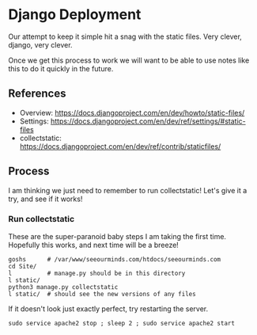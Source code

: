 
# Django Deployment

Our attempt to keep it simple hit a snag with the static files.  Very clever, django, very clever.

Once we get this process to work we will want to be able to use notes like this to do it quickly in the future.

## References

- Overview: https://docs.djangoproject.com/en/dev/howto/static-files/
- Settings: https://docs.djangoproject.com/en/dev/ref/settings/#static-files
- collectstatic: https://docs.djangoproject.com/en/dev/ref/contrib/staticfiles/

## Process

I am thinking we just need to remember to run collectstatic!  Let's give it a try, and see if it works!

### Run collectstatic

These are the super-paranoid baby steps I am taking the first time.  Hopefully this works, and next time will be a breeze!

```
goshs      # /var/www/seeourminds.com/htdocs/seeourminds.com
cd Site/
l          # manage.py should be in this directory
l static/
python3 manage.py collectstatic
l static/  # should see the new versions of any files
```

If it doesn't look just exactly perfect, try restarting the server.

```
sudo service apache2 stop ; sleep 2 ; sudo service apache2 start

```


